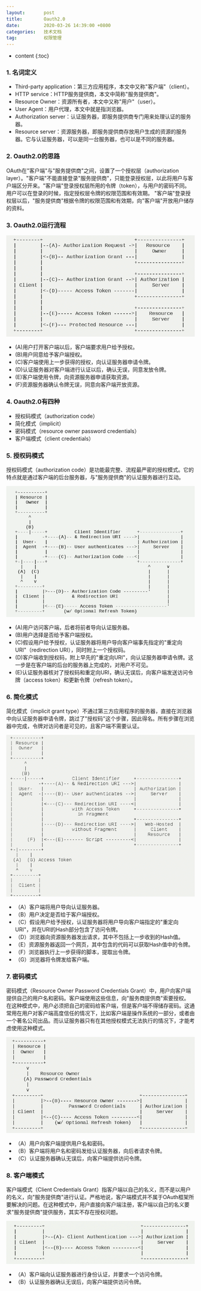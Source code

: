 ```yaml
---
layout:       post
title:        Oauth2.0
date:         2020-03-26 14:39:00 +0800
categories:   技术文档
tag:          权限管理
---
```


* content
{:toc}


### 1. 名词定义
+ Third-party application：第三方应用程序，本文中又称"客户端"（client）。
+ HTTP service：HTTP服务提供商，本文中简称"服务提供商"。
+ Resource Owner：资源所有者，本文中又称"用户"（user）。
+ User Agent：用户代理，本文中就是指浏览器。
+ Authorization server：认证服务器，即服务提供商专门用来处理认证的服务器。
+ Resource server：资源服务器，即服务提供商存放用户生成的资源的服务器。它与认证服务器，可以是同一台服务器，也可以是不同的服务器。

### 2. Oauth2.0的思路

OAuth在"客户端"与"服务提供商"之间，设置了一个授权层（authorization layer）。"客户端"不能直接登录"服务提供商"，只能登录授权层，以此将用户与客户端区分开来。"客户端"登录授权层所用的令牌（token），与用户的密码不同。用户可以在登录的时候，指定授权层令牌的权限范围和有效期。
"客户端"登录授权层以后，"服务提供商"根据令牌的权限范围和有效期，向"客户端"开放用户储存的资料。

### 3. Oauth2.0运行流程

![01_oauth2.png](/images/blog/architecture/oauth2/01_oauth2.png)
+ (A)用户打开客户端以后，客户端要求用户给予授权。
+ (B)用户同意给予客户端授权。
+ (C)客户端使用上一步获得的授权，向认证服务器申请令牌。
+ (D)认证服务器对客户端进行认证以后，确认无误，同意发放令牌。
+ (E)客户端使用令牌，向资源服务器申请获取资源。
+ (F)资源服务器确认令牌无误，同意向客户端开放资源。

### 4. Oauth2.0有四种
+ 授权码模式（authorization code）
+ 简化模式（implicit）
+ 密码模式（resource owner password credentials）
+ 客户端模式（client credentials）

### 5. 授权码模式
授权码模式（authorization code）是功能最完整、流程最严密的授权模式。它的特点就是通过客户端的后台服务器，与"服务提供商"的认证服务器进行互动。

![02_authorization_code.png](/images/blog/architecture/oauth2/02_authorization_code.png)
+ (A)用户访问客户端，后者将前者导向认证服务器。
+ (B)用户选择是否给予客户端授权。
+ (C)假设用户给予授权，认证服务器将用户导向客户端事先指定的"重定向URI"（redirection URI），同时附上一个授权码。
+ (D)客户端收到授权码，附上早先的"重定向URI"，向认证服务器申请令牌。这一步是在客户端的后台的服务器上完成的，对用户不可见。
+ (E)认证服务器核对了授权码和重定向URI，确认无误后，向客户端发送访问令牌（access token）和更新令牌（refresh token）。

### 6. 简化模式
简化模式（implicit grant type）不通过第三方应用程序的服务器，直接在浏览器中向认证服务器申请令牌，跳过了"授权码"这个步骤，因此得名。所有步骤在浏览器中完成，令牌对访问者是可见的，且客户端不需要认证。

![03_implicit_grant_type.png](/images/blog/architecture/oauth2/03_implicit_grant_type.png)
+ （A）客户端将用户导向认证服务器。
+ （B）用户决定是否给于客户端授权。
+ （C）假设用户给予授权，认证服务器将用户导向客户端指定的"重定向URI"，并在URI的Hash部分包含了访问令牌。
+ （D）浏览器向资源服务器发出请求，其中不包括上一步收到的Hash值。
+ （E）资源服务器返回一个网页，其中包含的代码可以获取Hash值中的令牌。
+ （F）浏览器执行上一步获得的脚本，提取出令牌。
+ （G）浏览器将令牌发给客户端。

### 7. 密码模式
密码模式（Resource Owner Password Credentials Grant）中，用户向客户端提供自己的用户名和密码。客户端使用这些信息，向"服务商提供商"索要授权。
在这种模式中，用户必须把自己的密码给客户端，但是客户端不得储存密码。这通常用在用户对客户端高度信任的情况下，比如客户端是操作系统的一部分，或者由一个著名公司出品。而认证服务器只有在其他授权模式无法执行的情况下，才能考虑使用这种模式。

![04_password_type.png](/images/blog/architecture/oauth2/04_password_type.png)
+ （A）用户向客户端提供用户名和密码。
+ （B）客户端将用户名和密码发给认证服务器，向后者请求令牌。
+ （C）认证服务器确认无误后，向客户端提供访问令牌。

### 8. 客户端模式

客户端模式（Client Credentials Grant）指客户端以自己的名义，而不是以用户的名义，向"服务提供商"进行认证。严格地说，客户端模式并不属于OAuth框架所要解决的问题。在这种模式中，用户直接向客户端注册，客户端以自己的名义要求"服务提供商"提供服务，其实不存在授权问题。

![05_client_credential.png](/images/blog/architecture/oauth2/05_client_credential.png)
+ （A）客户端向认证服务器进行身份认证，并要求一个访问令牌。
+ （B）认证服务器确认无误后，向客户端提供访问令牌。
